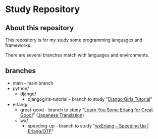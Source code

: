 # Study Repository

## About this repository

This repository is for my study some programming languages and frameworks.

There are several branches match with languages and environments.

## branches

* main - main branch
* python/
   * django/
       * djangogirls-tutorial - branch to study "[Django Girls Tutorial](https://tutorial.djangogirls.org/)"
* erlang/
   * great-good - branch to study "[Learn You Some Erlang for Great Good!](https://learnyousomeerlang.com/)" ([Japanese Translation](https://www.ymotongpoo.com/works/lyse-ja/index.html))
   * wx/
      * speeding-up - branch to study "[wxErlang – Speeding Up | Erlang/OTP](https://arifishaq.wordpress.com/2018/04/15/wxerlang-speeding-up/)"
